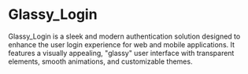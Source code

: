 # Glassy_Login
Glassy_Login is a sleek and modern authentication solution designed to enhance the user login experience for web and mobile applications. It features a visually appealing, "glassy" user interface with transparent elements, smooth animations, and customizable themes.
